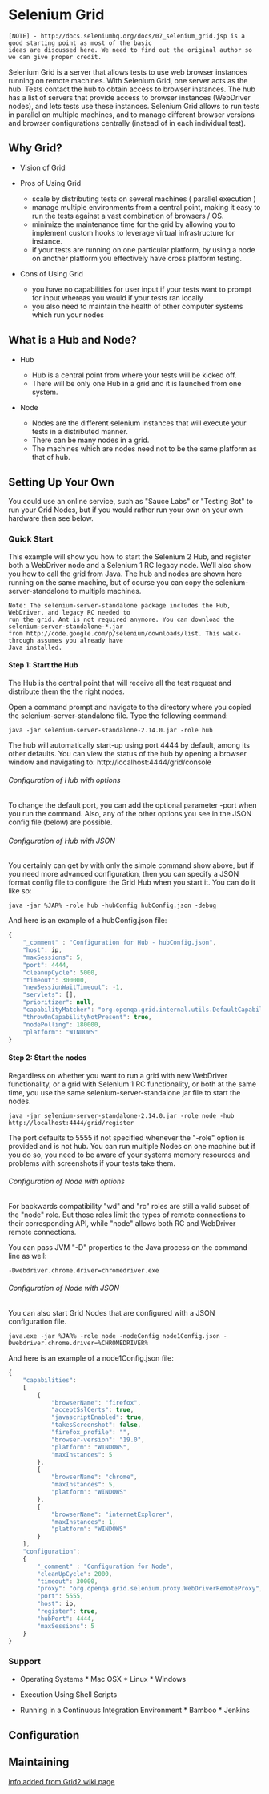 # Selenium Grid

```text
[NOTE] - http://docs.seleniumhq.org/docs/07_selenium_grid.jsp is a good starting point as most of the basic
ideas are discussed here. We need to find out the original author so we can give proper credit.
```

Selenium Grid is a server that allows tests to use web browser instances running on remote machines. With
Selenium Grid, one server acts as the hub. Tests contact the hub to obtain access to browser instances. The
hub has a list of servers that provide access to browser instances (WebDriver nodes), and lets tests use
these instances. Selenium Grid allows to run tests in parallel on multiple machines, and to manage different
browser versions and browser configurations centrally (instead of in each individual test).

## Why Grid?

* Vision of Grid

* Pros of Using Grid
  * scale by distributing tests on several machines ( parallel execution )
  * manage multiple environments from a central point, making it easy to run the tests against a vast 
 combination of browsers / OS.
  * minimize the maintenance time for the grid by allowing you to implement custom hooks to leverage 
 virtual infrastructure for instance.
  * if your tests are running on one particular platform, by using a node on another platform you
 effectively have cross platform testing.

* Cons of Using Grid
  * you have no capabilities for user input if your tests want to prompt for input whereas you would if
 your tests ran locally
  * you also need to maintain the health of other computer systems which run your nodes


## What is a Hub and Node?

* Hub
	* Hub is a central point from where your tests will be kicked off.
	* There will be only one Hub in a grid and it is launched from one system.

* Node
	* Nodes are the different selenium instances that will execute your tests in a distributed manner.
	* There can be many nodes in a grid.
	* The machines which are nodes need not to be the same platform as that of hub.


## Setting Up Your Own

You could use an online service, such as "Sauce Labs" or "Testing Bot" to run your Grid Nodes, but if you 
would rather run your own on your own hardware then see below.

### Quick Start

This example will show you how to start the Selenium 2 Hub, and register both a WebDriver node and a Selenium 1 RC legacy node. We’ll also show you how to call the grid from Java. The hub and nodes are shown here running on the same machine, but of course you can copy the selenium-server-standalone to multiple machines.

    Note: The selenium-server-standalone package includes the Hub, WebDriver, and legacy RC needed to 
    run the grid. Ant is not required anymore. You can download the selenium-server-standalone-*.jar 
    from http://code.google.com/p/selenium/downloads/list. This walk-through assumes you already have
    Java installed.

#### Step 1: Start the Hub

The Hub is the central point that will receive all the test request and distribute them the the right nodes.

Open a command prompt and navigate to the directory where you copied the selenium-server-standalone 
file. Type the following command:

    java -jar selenium-server-standalone-2.14.0.jar -role hub

The hub will automatically start-up using port 4444 by default, among its other defaults. You can view the
status of the hub by opening a browser window and navigating to: http://localhost:4444/grid/console

###### Configuration of Hub with options

To change the default port, you can add the optional parameter -port when you run the command. Also, any
of the other options you see in the JSON config file (below) are possible.

###### Configuration of Hub with JSON

You certainly can get by with only the simple command show above, but if you need more advanced
configuration, then you can specify a JSON format config file to configure the Grid Hub when you
start it.  You can do it like so:

    java -jar %JAR% -role hub -hubConfig hubConfig.json -debug

And here is an example of a hubConfig.json file:
```javascript
{
    "_comment" : "Configuration for Hub - hubConfig.json",
    "host": ip,
    "maxSessions": 5,
    "port": 4444,
    "cleanupCycle": 5000,
    "timeout": 300000,
    "newSessionWaitTimeout": -1,
    "servlets": [],
    "prioritizer": null,
    "capabilityMatcher": "org.openqa.grid.internal.utils.DefaultCapabilityMatcher",
    "throwOnCapabilityNotPresent": true,   
    "nodePolling": 180000,
    "platform": "WINDOWS"
}

```


#### Step 2: Start the nodes

Regardless on whether you want to run a grid with new WebDriver functionality, or a grid with 
Selenium 1 RC functionality, or both at the same time, you use the same selenium-server-standalone
jar file to start the nodes.

    java -jar selenium-server-standalone-2.14.0.jar -role node -hub http://localhost:4444/grid/register
    
The port defaults to 5555 if not specified whenever the "-role" option is provided and is not hub.  You 
can run multiple Nodes on one machine but if you do so, you need to be aware of your systems memory
resources and problems with screenshots if your tests take them.

###### Configuration of Node with options

For backwards compatibility "wd" and "rc" roles are still a valid subset of the "node" role. But 
those roles limit the types of remote connections to their corresponding API, while "node" allows 
both RC and WebDriver remote connections.

You can pass JVM "-D" properties to the Java process on the command line as well: 
```text
-Dwebdriver.chrome.driver=chromedriver.exe
```

###### Configuration of Node with JSON

You can also start Grid Nodes that are configured with a JSON configuration file.

    java.exe -jar %JAR% -role node -nodeConfig node1Config.json -Dwebdriver.chrome.driver=%CHROMEDRIVER%
    
And here is an example of a node1Config.json file:

```javascript
{
    "capabilities":
    [
        {
            "browserName": "firefox",
            "acceptSslCerts": true,
            "javascriptEnabled": true,
            "takesScreenshot": false,
            "firefox_profile": "",
            "browser-version": "19.0",  
            "platform": "WINDOWS",                     
            "maxInstances": 5
        },
        {
            "browserName": "chrome",
            "maxInstances": 5,
            "platform": "WINDOWS"
        },
        {
            "browserName": "internetExplorer",
            "maxInstances": 1,
            "platform": "WINDOWS"
        }
    ],
    "configuration":
    {
        "_comment" : "Configuration for Node",
        "cleanUpCycle": 2000,
        "timeout": 30000,
        "proxy": "org.openqa.grid.selenium.proxy.WebDriverRemoteProxy",
        "port": 5555,
        "host": ip,
        "register": true,
        "hubPort": 4444,
        "maxSessions": 5
    }
}

```

### Support

* Operating Systems
      * Mac OSX
      * Linux
      * Windows

* Execution Using Shell Scripts

* Running in a Continuous Integration Environment
      * Bamboo
      * Jenkins


Configuration
-------------


Maintaining
-----------



[info added from Grid2 wiki page](https://code.google.com/p/selenium/wiki/Grid2)
